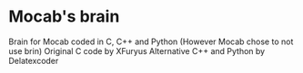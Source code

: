 # Mocab's brain
Brain for Mocab coded in C, C++ and Python (However Mocab chose to not use brin)
Original C code by XFuryus
Alternative C++ and Python by Delatexcoder
